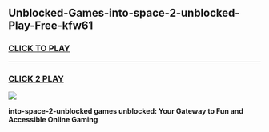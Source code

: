 
## Unblocked-Games-into-space-2-unblocked-Play-Free-kfw61
<h3>
<a href="https://premium76.site?title=into-space-2-unblocked&ref=20M">CLICK TO PLAY</a></h3>
<hr>

<h3>
<a href="https://premium76.site?title=into-space-2-unblocked&ref=20M">CLICK 2 PLAY</a>
  
</h3>

<a href="https://premium76.site?title=into-space-2-unblocked&ref=19M"><img src="https://clearcache.store/games.png"></a>


**into-space-2-unblocked games unblocked: Your Gateway to Fun and Accessible Online Gaming**
